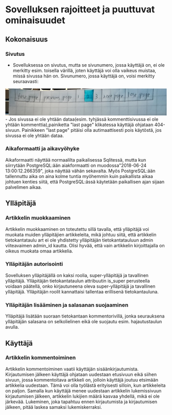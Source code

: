 # Sovelluksen rajoitteet ja puuttuvat ominaisuudet
## Kokonaisuus
### Sivutus
- Sovelluksessa on sivutus, mutta se sivunumero, jossa käyttäjä on, ei ole merkitty esim. toisella värillä, joten käyttäjä  voi olla vaikeus muistaa, missä sivussa hän on.
Sivunumero, jossa käyttäjä on, voisi merkitty seuraavasti: 
<img src="https://github.com/yumoL/learningProgramming/blob/master/dokumentaatio/pictures/sivutuksenIdea.jpg">
- Jos sivussa ei ole yhtään dataa(esim. tyhjässä kommenttisivussa ei ole yhtään kommenttia),painiketta "last page" klikatessa käyttäjä ohjataan 404-sivuun.
Painikkeen "last page" pitäisi olla autimaattisesti pois käytöstä, jos sivussa ei ole yhtään dataa. 

### Aikaformaatti ja aikavyöhyke
Aikaformaatti näyttää normaalilta paikalisessa Sqlitessä, mutta kun siirrytään PostgreSQL:ään aiakformaatti on muodossa"2018-06-24 13:00:12.266359", joka näyttää vähän sekavalta. Myös PostgreSQL:ään tallennuttu aika on aina kolme tuntia myöhemmin kuin paikallista aikaa johtuen kenties siitä, että PostgreSQL:ässä käytetään paikallisen ajan sijaan palvelimen aikaa. 


## Ylläpitäjä
### Artikkelin muokkaaminen
Artikkelin muokkaaminen on toteutettu sillä tavalla, että ylläpitäjä voi muokata muiden ylläpitäjien artikkeleita, mikä johtuu siitä, että artikkelin tietokantataulu art ei ole yhdistetty ylläpitäjän tietokantatauluun admin viiteavaimen admin_id kautta. Olisi hyvää, että vain artikkelin kirjoittajalla on oikeus muokata omaa artikkelia.

### Ylläpitäjän autorisointi
Sovelluksen ylläpitäjällä on kaksi roolia, super-ylläpitäjä ja tavallinen ylläpitäjä. Ylläpitäjän tietokantataulun attribuutin is_super perusteella voidaan päätellä, onko kirjautuneena oleva super-ylläpitäjä ja tavallinen ylläpitäjä. Ylläpitäjän roolit kannattaisi tallentaa erillisenä tietokantauluna.

### Ylläpitäjän lisääminen ja salasanan suojaaminen
Ylläpitäjä lisätään suoraan tietokantaan kommentorivillä, jonka seurauksena ylläpitäjän salasana on selkolielinen eikä ole suojautu esim. hajautustaulun avulla. 

## Käyttäjä
### Artikkelin kommentoiminen
Artikkelin kommentoiminen vaatii käyttäjän sisäänkirjautumista. Kirjautumisen jälkeen käyttäjä ohjataan uudestaan etusivuun eikä siihen sivuun, jossa kommentoitava artikkeli on, jolloin käyttäjä joutuu etsimään artikkelia uudestaan. Tämä voi olla työlästä erityisesti silloin, kun artikkeleita on paljon. Samalla kun käyttäjä menee uudestaan artikkelin lukemissivuun kirjautumisen jälkeen, artikkelin lukijien määrä kasvaa yhdellä, mikä ei ole järkevää. Lukeminen, joka tapahtuu ennen kirjautumista ja kirjautumisen jälkeen, pitää laskea samaksi lukemiskerraksi. 
